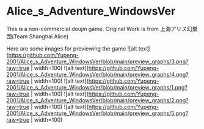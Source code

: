 # Alice_s_Adventure_WindowsVer
This is a non-commercial doujin game. Original Work is from 上海アリス幻樂団(Team Shanghai Alice)


Here are some images for previewing the game
![alt text](https://github.com/Yupeng-2001/Alice_s_Adventure_WindowsVer/blob/main/preview_graphs/3.png?raw=true | width=100)
![alt text](https://github.com/Yupeng-2001/Alice_s_Adventure_WindowsVer/blob/main/preview_graphs/4.png?raw=true | width=100)
![alt text](https://github.com/Yupeng-2001/Alice_s_Adventure_WindowsVer/blob/main/preview_graphs/1.png?raw=true | width=100)
![alt text](https://github.com/Yupeng-2001/Alice_s_Adventure_WindowsVer/blob/main/preview_graphs/2.png?raw=true | width=100)
![alt text](https://github.com/Yupeng-2001/Alice_s_Adventure_WindowsVer/blob/main/preview_graphs/5.png?raw=true | width=100)
